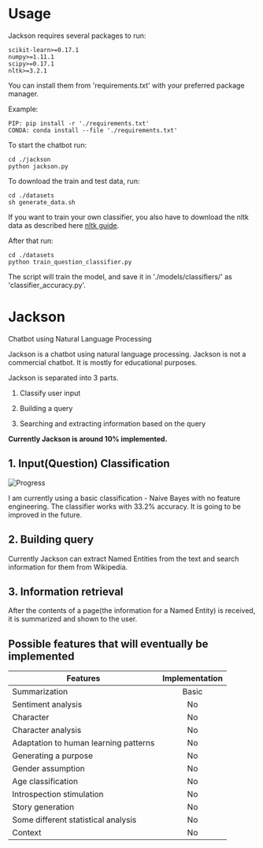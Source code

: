 # Usage
Jackson requires several packages to run:

```
scikit-learn>=0.17.1
numpy>=1.11.1
scipy>=0.17.1
nltk>=3.2.1
```

You can install them from 'requirements.txt' with your
preferred package manager.

Example:

```
PIP: pip install -r './requirements.txt'
CONDA: conda install --file './requirements.txt'
```

To start the chatbot run:

```
cd ./jackson
python jackson.py
```

To download the train and test data, run:

```
cd ./datasets
sh generate_data.sh
```

If you want to train your own classifier, you also have to download the nltk data as described here [nltk guide](http://www.nltk.org/data.html).

After that run:

```
cd ./datasets
python train_question_classifier.py
```

The script will train the model, and save it in './models/classifiers/' as 'classifier_accuracy.py'.

# Jackson
Chatbot using Natural Language Processing

Jackson is a chatbot using natural language processing. Jackson is not a commercial chatbot.
It is mostly for educational purposes.

Jackson is separated into 3 parts.

1) Classify user input

2) Building a query

3) Searching and extracting information based on the query

__Currently Jackson is around 10% implemented.__

## 1. Input(Question) Classification
![Progress](http://progressed.io/bar/33)

I am currently using a basic classification - Naive Bayes with no feature engineering.
The classifier works with 33.2% accuracy. It is going to be improved in the future.

## 2. Building query

Currently Jackson can extract Named Entities from the text and search information for them from Wikipedia.

## 3. Information retrieval

After the contents of a page(the information for a Named Entity) is received, it is summarized and shown to the user.

## Possible features that will eventually be implemented

| Features      | Implementation|
| ------------- |:-------------:|
| Summarization | Basic |
| Sentiment analysis | No |
| Character | No |
| Character analysis | No |
| Adaptation to human learning patterns | No |
| Generating a purpose | No |
| Gender assumption | No |
| Age classification | No |
| Introspection stimulation | No |
| Story generation | No |
| Some different statistical analysis | No |
| Context | No |
